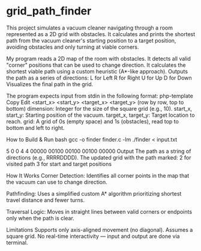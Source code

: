# grid_path_finder

This project simulates a vacuum cleaner navigating through a room represented as a 2D grid with obstacles. It calculates and prints the shortest path from the vacuum cleaner's starting position to a target position, avoiding obstacles and only turning at viable corners.

My program reads a 2D map of the room with obstacles.
It detects all valid "corner" positions that can be used to change direction.
It calculates the shortest viable path using a custom heuristic (A*-like approach).
Outputs the path as a series of directions:
L for Left
R for Right
U for Up
D for Down
Visualizes the final path in the grid.

The program expects input from stdin in the following format:
php-template
Copy
Edit
<dimension>
<start_x> <start_y>
<target_x> <target_y>
<grid> (row by row, top to bottom)
dimension: Integer for the size of the square grid (e.g., 10).
start_x, start_y: Starting position of the vacuum.
target_x, target_y: Target location to reach.
grid: A grid of 0s (empty space) and 1s (obstacles), read top to bottom and left to right.

How to Build & Run
bash
gcc -o finder finder.c -lm
./finder < input.txt

5
0 0
4 4
00000
00100
00100
00100
00000
Output
The path as a string of directions (e.g., RRRRDDDD).
The updated grid with the path marked:
2 for visited path
3 for start and target positions

How It Works
Corner Detection: Identifies all corner points in the map that the vacuum can use to change direction.

Pathfinding: Uses a simplified custom A* algorithm prioritizing shortest travel distance and fewer turns.

Traversal Logic: Moves in straight lines between valid corners or endpoints only when the path is clear.

Limitations
Supports only axis-aligned movement (no diagonal).
Assumes a square grid.
No real-time interactivity — input and output are done via terminal.
